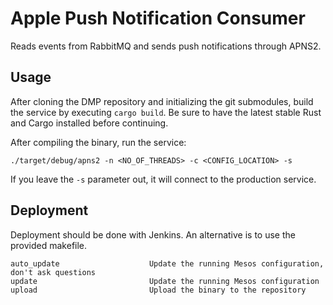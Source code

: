 Apple Push Notification Consumer
================================

Reads events from RabbitMQ and sends push notifications through APNS2.

Usage
-----

After cloning the DMP repository and initializing the git submodules, build the
service by executing `cargo build`. Be sure to have the latest stable Rust and
Cargo installed before continuing.

After compiling the binary, run the service:

```
./target/debug/apns2 -n <NO_OF_THREADS> -c <CONFIG_LOCATION> -s
```

If you leave the `-s` parameter out, it will connect to the production service.

Deployment
----------

Deployment should be done with Jenkins. An alternative is to use the provided
makefile.

```
auto_update                    Update the running Mesos configuration, don't ask questions
update                         Update the running Mesos configuration
upload                         Upload the binary to the repository
```

